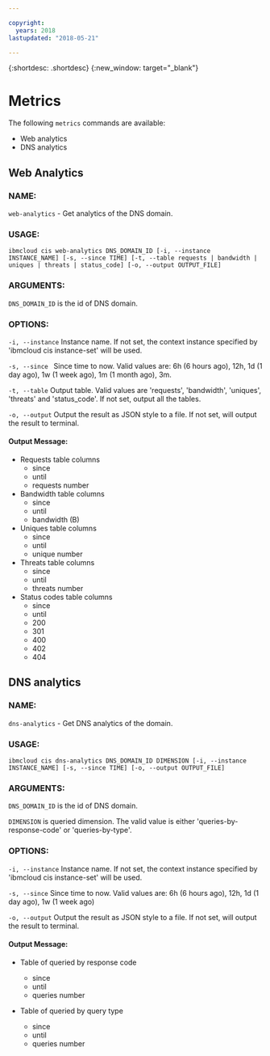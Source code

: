```yaml
---

copyright:
  years: 2018
lastupdated: "2018-05-21"

---
```


{:shortdesc: .shortdesc}
{:new_window: target="_blank"}

# Metrics

The following `metrics` commands are available:

* Web analytics
* DNS analytics

## Web Analytics
### NAME:
   `web-analytics` - Get analytics of the DNS domain.

### USAGE:
   `ibmcloud cis web-analytics DNS_DOMAIN_ID [-i, --instance INSTANCE_NAME] [-s, --since TIME] [-t, --table requests | bandwidth | uniques | threats | status_code] [-o, --output OUTPUT_FILE]`

### ARGUMENTS:
   `DNS_DOMAIN_ID` is the id of DNS domain.

### OPTIONS:
   `-i, --instance`  Instance name. If not set, the context instance specified by 'ibmcloud cis instance-set' will be used.

   `-s, --since `    Since time to now. Valid values are: 6h (6 hours ago), 12h, 1d (1 day ago), 1w (1 week ago), 1m (1 month ago), 3m.

   `-t, --table`     Output table. Valid values are 'requests', 'bandwidth', 'uniques', 'threats' and 'status_code'. If not set, output all the tables.

   `-o, --output`    Output the result as JSON style to a file. If not set, will output the result to terminal.

#### Output Message:

  * Requests table columns
    * since
    * until
    * requests number
  * Bandwidth table columns  
    * since
    * until
    * bandwidth (B)      
  * Uniques table columns
    * since
    * until
    * unique number
  * Threats table columns
    * since
    * until
    * threats number
  * Status codes table columns
    * since
    * until
    * 200
    * 301
    * 400
    * 402
    * 404

## DNS analytics
### NAME:
   `dns-analytics` - Get DNS analytics of the domain.

### USAGE:
   `ibmcloud cis dns-analytics DNS_DOMAIN_ID DIMENSION [-i, --instance INSTANCE_NAME] [-s, --since TIME] [-o, --output OUTPUT_FILE]`

### ARGUMENTS:
   `DNS_DOMAIN_ID` is the id of DNS domain.

   `DIMENSION` is queried dimension. The valid value is either 'queries-by-response-code' or 'queries-by-type'.

### OPTIONS:
   `-i, --instance`  Instance name. If not set, the context instance specified by 'ibmcloud cis instance-set' will be used.

   `-s, --since` Since time to now. Valid values are: 6h (6 hours ago), 12h, 1d (1 day ago), 1w (1 week ago)

   `-o, --output`  Output the result as JSON style to a file. If not set, will output the result to terminal.


#### Output Message:
   * Table of queried by response code
     * since
     * until
     * queries number

   * Table of queried by query type
     * since
     * until
     * queries number
